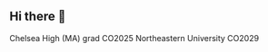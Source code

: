 ## Hi there 👋

<!--
**MidoriThoughts/midorithoughts** is a ✨ _special_ ✨ repository because its `README.md` (this file) appears on your GitHub profile.

Here are some ideas to get you started:

- 🔭 I’m currently working on ...
- 🌱 I’m currently learning ...
- 👯 I’m looking to collaborate on ...
- 🤔 I’m looking for help with ...
- 💬 Ask me about ...
- 📫 How to reach me: uhh
- 😄 Pronouns: they/she
- ⚡ Fun fact: i love to ensemble stars. My name is da Nat Hem
-->
Chelsea High (MA) grad CO2025
Northeastern University CO2029
